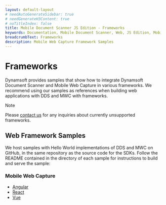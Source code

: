 ```yaml
---
layout: default-layout
# needAutoGenerateSidebar: true
# needGenerateH3Content: true
# noTitleIndex: false
title: Mobile Document Scanner JS Edition - Frameworks
keywords: Documentation, Mobile Document Scanner, Web, JS Edition, Mobile Web Capture, frameworks, web frameworks, angular, vue, react
breadcrumbText: Frameworks
description: Mobile Web Capture Framework Samples
---
```


# Frameworks

Dynamsoft provides samples that show how to integrate Dynamsoft Document Scanner and Mobile Web Capture in various frameworks. We recommend using our samples as references when building web applications with DDS and MWC with frameworks.

> [!NOTE]
> Please [contact us](https://www.dynamsoft.com/company/contact/) for any inquiries about currently unsupported frameworks.

## Web Framework Samples

We host samples with Hello World implementations of DDS and MWC on GitHub, in the same repository as the source code for the SDKs. Follow the README contained in the directory of each sample for instructions to build and serve the sample:

### Mobile Web Capture

- [Angular](https://github.com/Dynamsoft/mobile-web-capture/tree/master/samples/frameworks/angular)
- [React](https://github.com/Dynamsoft/mobile-web-capture/tree/master/samples/frameworks/react-hooks)
- [Vue](https://github.com/Dynamsoft/mobile-web-capture/tree/master/samples/frameworks/vue)
